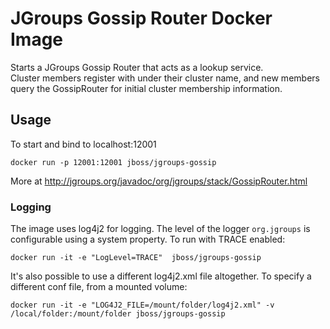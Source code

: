 # JGroups Gossip Router Docker Image

Starts a JGroups Gossip Router that acts as a lookup service.  
Cluster members register with under their cluster name, and new members query the GossipRouter for initial cluster membership information.

## Usage

To start and bind to localhost:12001

    docker run -p 12001:12001 jboss/jgroups-gossip

More at http://jgroups.org/javadoc/org/jgroups/stack/GossipRouter.html

### Logging

The image uses log4j2 for logging. The level of the logger ```org.jgroups``` is configurable using a system property. To run with TRACE enabled:

```
docker run -it -e "LogLevel=TRACE"  jboss/jgroups-gossip
```


It's also possible to use a different log4j2.xml file altogether. To specify a different conf file, from a mounted volume:

```
docker run -it -e "LOG4J2_FILE=/mount/folder/log4j2.xml" -v /local/folder:/mount/folder jboss/jgroups-gossip
```
